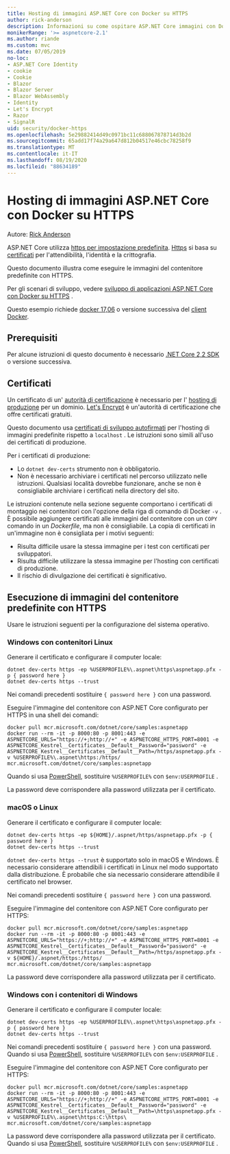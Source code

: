 ```yaml
---
title: Hosting di immagini ASP.NET Core con Docker su HTTPS
author: rick-anderson
description: Informazioni su come ospitare ASP.NET Core immagini con Docker su HTTPS
monikerRange: '>= aspnetcore-2.1'
ms.author: riande
ms.custom: mvc
ms.date: 07/05/2019
no-loc:
- ASP.NET Core Identity
- cookie
- Cookie
- Blazor
- Blazor Server
- Blazor WebAssembly
- Identity
- Let's Encrypt
- Razor
- SignalR
uid: security/docker-https
ms.openlocfilehash: 5e29882414d49c0971bc11c688067878714d3b2d
ms.sourcegitcommit: 65add17f74a29a647d812b04517e46cbc78258f9
ms.translationtype: MT
ms.contentlocale: it-IT
ms.lasthandoff: 08/19/2020
ms.locfileid: "88634189"
---
```

# <a name="hosting-aspnet-core-images-with-docker-over-https"></a>Hosting di immagini ASP.NET Core con Docker su HTTPS

Autore: [Rick Anderson](https://twitter.com/RickAndMSFT)

ASP.NET Core utilizza [https per impostazione predefinita](/aspnet/core/security/enforcing-ssl). [Https](https://en.wikipedia.org/wiki/HTTPS) si basa su [certificati](https://en.wikipedia.org/wiki/Public_key_certificate) per l'attendibilità, l'identità e la crittografia.

Questo documento illustra come eseguire le immagini del contenitore predefinite con HTTPS.

Per gli scenari di sviluppo, vedere [sviluppo di applicazioni ASP.NET Core con Docker su HTTPS](https://github.com/dotnet/dotnet-docker/blob/master/samples/run-aspnetcore-https-development.md) .

Questo esempio richiede [docker 17,06](https://docs.docker.com/release-notes/docker-ce) o versione successiva del [client Docker](https://www.docker.com/products/docker).

## <a name="prerequisites"></a>Prerequisiti

Per alcune istruzioni di questo documento è necessario [.NET Core 2,2 SDK](https://dotnet.microsoft.com/download) o versione successiva.

## <a name="certificates"></a>Certificati

Un certificato di un' [autorità di certificazione](https://wikipedia.org/wiki/Certificate_authority) è necessario per l' [hosting di produzione](https://blogs.msdn.microsoft.com/webdev/2017/11/29/configuring-https-in-asp-net-core-across-different-platforms/) per un dominio. [Let's Encrypt](https://letsencrypt.org/) è un'autorità di certificazione che offre certificati gratuiti.

Questo documento usa [certificati di sviluppo autofirmati](https://en.wikipedia.org/wiki/Self-signed_certificate) per l'hosting di immagini predefinite rispetto a `localhost` . Le istruzioni sono simili all'uso dei certificati di produzione.

Per i certificati di produzione:

* Lo `dotnet dev-certs` strumento non è obbligatorio.
* Non è necessario archiviare i certificati nel percorso utilizzato nelle istruzioni. Qualsiasi località dovrebbe funzionare, anche se non è consigliabile archiviare i certificati nella directory del sito.

Le istruzioni contenute nella sezione seguente comportano i certificati di montaggio nei contenitori con l'opzione della riga di comando di Docker `-v` . È possibile aggiungere certificati alle immagini del contenitore con un `COPY` comando in un *Dockerfile*, ma non è consigliabile. La copia di certificati in un'immagine non è consigliata per i motivi seguenti:

* Risulta difficile usare la stessa immagine per i test con certificati per sviluppatori.
* Risulta difficile utilizzare la stessa immagine per l'hosting con certificati di produzione.
* Il rischio di divulgazione dei certificati è significativo.

## <a name="running-pre-built-container-images-with-https"></a>Esecuzione di immagini del contenitore predefinite con HTTPS

Usare le istruzioni seguenti per la configurazione del sistema operativo.

### <a name="windows-using-linux-containers"></a>Windows con contenitori Linux

Generare il certificato e configurare il computer locale:

```dotnetcli
dotnet dev-certs https -ep %USERPROFILE%\.aspnet\https\aspnetapp.pfx -p { password here }
dotnet dev-certs https --trust
```

Nei comandi precedenti sostituire `{ password here }` con una password.

Eseguire l'immagine del contenitore con ASP.NET Core configurato per HTTPS in una shell dei comandi:

```console
docker pull mcr.microsoft.com/dotnet/core/samples:aspnetapp
docker run --rm -it -p 8000:80 -p 8001:443 -e ASPNETCORE_URLS="https://+;http://+" -e ASPNETCORE_HTTPS_PORT=8001 -e ASPNETCORE_Kestrel__Certificates__Default__Password="password" -e ASPNETCORE_Kestrel__Certificates__Default__Path=/https/aspnetapp.pfx -v %USERPROFILE%\.aspnet\https:/https/ mcr.microsoft.com/dotnet/core/samples:aspnetapp
```

Quando si usa [PowerShell](/powershell/scripting/overview), sostituire `%USERPROFILE%` con `$env:USERPROFILE` .

La password deve corrispondere alla password utilizzata per il certificato.

### <a name="macos-or-linux"></a>macOS o Linux

Generare il certificato e configurare il computer locale:

```dotnetcli
dotnet dev-certs https -ep ${HOME}/.aspnet/https/aspnetapp.pfx -p { password here }
dotnet dev-certs https --trust
```

`dotnet dev-certs https --trust` è supportato solo in macOS e Windows. È necessario considerare attendibili i certificati in Linux nel modo supportato dalla distribuzione. È probabile che sia necessario considerare attendibile il certificato nel browser.

Nei comandi precedenti sostituire `{ password here }` con una password.

Eseguire l'immagine del contenitore con ASP.NET Core configurato per HTTPS:

```console
docker pull mcr.microsoft.com/dotnet/core/samples:aspnetapp
docker run --rm -it -p 8000:80 -p 8001:443 -e ASPNETCORE_URLS="https://+;http://+" -e ASPNETCORE_HTTPS_PORT=8001 -e ASPNETCORE_Kestrel__Certificates__Default__Password="password" -e ASPNETCORE_Kestrel__Certificates__Default__Path=/https/aspnetapp.pfx -v ${HOME}/.aspnet/https:/https/ mcr.microsoft.com/dotnet/core/samples:aspnetapp
```

La password deve corrispondere alla password utilizzata per il certificato.

### <a name="windows-using-windows-containers"></a>Windows con i contenitori di Windows

Generare il certificato e configurare il computer locale:

```dotnetcli
dotnet dev-certs https -ep %USERPROFILE%\.aspnet\https\aspnetapp.pfx -p { password here }
dotnet dev-certs https --trust
```

Nei comandi precedenti sostituire `{ password here }` con una password. Quando si usa [PowerShell](/powershell/scripting/overview), sostituire `%USERPROFILE%` con `$env:USERPROFILE` .

Eseguire l'immagine del contenitore con ASP.NET Core configurato per HTTPS:

```console
docker pull mcr.microsoft.com/dotnet/core/samples:aspnetapp
docker run --rm -it -p 8000:80 -p 8001:443 -e ASPNETCORE_URLS="https://+;http://+" -e ASPNETCORE_HTTPS_PORT=8001 -e ASPNETCORE_Kestrel__Certificates__Default__Password="password" -e ASPNETCORE_Kestrel__Certificates__Default__Path=\https\aspnetapp.pfx -v %USERPROFILE%\.aspnet\https:C:\https\ mcr.microsoft.com/dotnet/core/samples:aspnetapp
```

La password deve corrispondere alla password utilizzata per il certificato. Quando si usa [PowerShell](/powershell/scripting/overview), sostituire `%USERPROFILE%` con `$env:USERPROFILE` .
